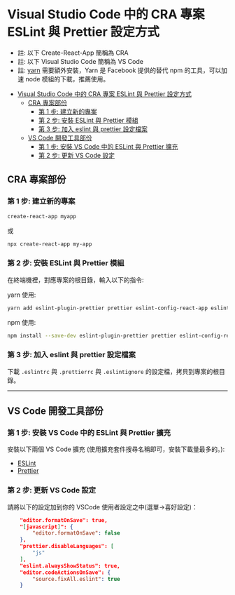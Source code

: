 # Visual Studio Code 中的 CRA 專案 ESLint 與 Prettier 設定方式

- 註: 以下 Create-React-App 簡稱為 CRA
- 註: 以下 Visual Studio Code 簡稱為 VS Code
- 註: [yarn](https://yarnpkg.com/) 需要額外安裝，Yarn 是 Facebook 提供的替代 npm 的工具，可以加速 node 模組的下載，推薦使用。

<!-- TOC -->

- [Visual Studio Code 中的 CRA 專案 ESLint 與 Prettier 設定方式](#visual-studio-code-中的-cra-專案-eslint-與-prettier-設定方式)
  - [CRA 專案部份](#cra-專案部份)
    - [第 1 步: 建立新的專案](#第-1-步-建立新的專案)
    - [第 2 步: 安裝 ESLint 與 Prettier 模組](#第-2-步-安裝-eslint-與-prettier-模組)
    - [第 3 步: 加入 eslint 與 prettier 設定檔案](#第-3-步-加入-eslint-與-prettier-設定檔案)
  - [VS Code 開發工具部份](#vs-code-開發工具部份)
    - [第 1 步: 安裝 VS Code 中的 ESLint 與 Prettier 擴充](#第-1-步-安裝-vs-code-中的-eslint-與-prettier-擴充)
    - [第 2 步: 更新 VS Code 設定](#第-2-步-更新-vs-code-設定)

<!-- /TOC -->

## CRA 專案部份

### 第 1 步: 建立新的專案

```sh
create-react-app myapp
```

或

```sh
npx create-react-app my-app
```

### 第 2 步: 安裝 ESLint 與 Prettier 模組

在終端機裡，對應專案的根目錄，輸入以下的指令:

yarn 使用:

```sh
yarn add eslint-plugin-prettier prettier eslint-config-react-app eslint-plugin-import eslint-plugin-react eslint-plugin-jsx-a11y eslint-plugin-react-hooks
```

npm 使用:

```sh
npm install --save-dev eslint-plugin-prettier prettier eslint-config-react-app eslint-plugin-import eslint-plugin-react eslint-plugin-jsx-a11y eslint-plugin-react-hooks
```

### 第 3 步: 加入 eslint 與 prettier 設定檔案

下載 `.eslintrc` 與 `.prettierrc` 與 `.eslintignore` 的設定檔，拷貝到專案的根目錄。

---

## VS Code 開發工具部份

### 第 1 步: 安裝 VS Code 中的 ESLint 與 Prettier 擴充

安裝以下兩個 VS Code 擴充 (使用擴充套件搜尋名稱即可，安裝下載量最多的。):

- [ESLint](https://marketplace.visualstudio.com/items?itemName=dbaeumer.vscode-eslint)
- [Prettier](https://marketplace.visualstudio.com/items?itemName=esbenp.prettier-vscode)

### 第 2 步: 更新 VS Code 設定

請將以下的設定加到你的 VSCode 使用者設定之中(選單->喜好設定)：

```json
    "editor.formatOnSave": true,
    "[javascript]": {
        "editor.formatOnSave": false
    },
    "prettier.disableLanguages": [
        "js"
    ],
    "eslint.alwaysShowStatus": true,
    "editor.codeActionsOnSave": {
        "source.fixAll.eslint": true
    }
```
